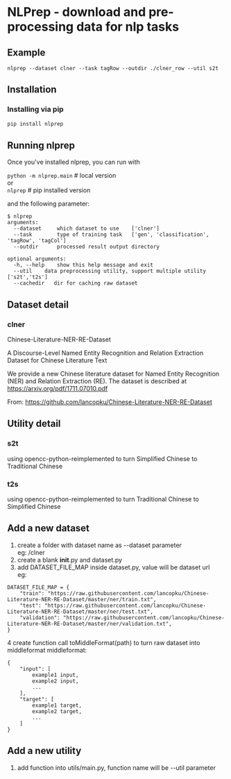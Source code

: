 # NLPrep - download and pre-processing data for nlp tasks

## Example
```
nlprep --dataset clner --task tagRow --outdir ./clner_row --util s2t
```

## Installation

### Installing via pip
```bash
pip install nlprep
```

## Running nlprep

Once you've installed nlprep, you can run with

`python -m nlprep.main` # local version  
or  
`nlprep`  # pip installed version

and the following parameter:
```
$ nlprep
arguments:
  --dataset     which dataset to use    ['clner']      
  --task        type of training task   ['gen', 'classification', 'tagRow', 'tagCol']  
  --outdir      processed result output directory       
  
optional arguments:
  -h, --help    show this help message and exit
  --util    data preprocessing utility, support multiple utility    ['s2t','t2s']
  --cachedir   dir for caching raw dataset
```

## Dataset detail
### clner
Chinese-Literature-NER-RE-Dataset

A Discourse-Level Named Entity Recognition and Relation Extraction Dataset for Chinese Literature Text

We provide a new Chinese literature dataset for Named Entity Recognition (NER) and Relation Extraction (RE). The dataset is described at https://arxiv.org/pdf/1711.07010.pdf

From: https://github.com/lancopku/Chinese-Literature-NER-RE-Dataset

## Utility detail
### s2t
using opencc-python-reimplemented to turn Simplified Chinese to Traditional Chinese

### t2s
using opencc-python-reimplemented to turn Traditional Chinese to Simplified Chinese

## Add a new dataset
1. create a folder with dataset name as --dataset parameter  
eg: /clner
2. create a blank __init__.py and dataset.py
3. add DATASET_FILE_MAP inside dataset.py, value will be dataset url  
eg:
```
DATASET_FILE_MAP = {
    "train": "https://raw.githubusercontent.com/lancopku/Chinese-Literature-NER-RE-Dataset/master/ner/train.txt",
    "test": "https://raw.githubusercontent.com/lancopku/Chinese-Literature-NER-RE-Dataset/master/ner/test.txt",
    "validation": "https://raw.githubusercontent.com/lancopku/Chinese-Literature-NER-RE-Dataset/master/ner/validation.txt",
}
```
4 create function call toMiddleFormat(path) to turn raw dataset into middleformat
middleformat:
```
{
    "input": [
        example1 input,
        example2 input,
        ...
    ],
    "target": [
        example1 target,
        example2 target,
        ...
    ]
}
```

## Add a new utility
1. add function into utils/main.py, function name will be --util parameter